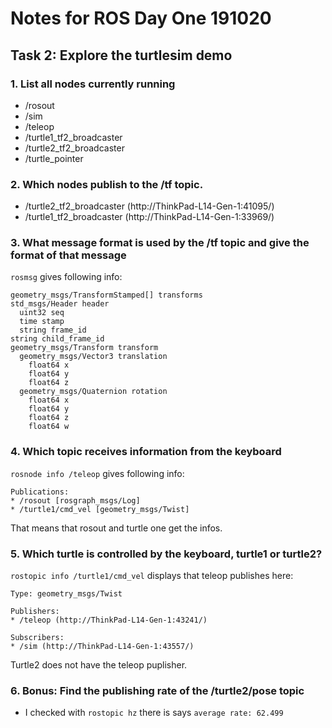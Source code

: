 # Notes for ROS Day One 191020

## Task 2: Explore the turtlesim demo

### 1. List all nodes currently running
  * /rosout
  * /sim
  * /teleop
  * /turtle1_tf2_broadcaster
  * /turtle2_tf2_broadcaster
  * /turtle_pointer
### 2. Which nodes publish to the /tf topic.
  * /turtle2_tf2_broadcaster (http://ThinkPad-L14-Gen-1:41095/)
  * /turtle1_tf2_broadcaster (http://ThinkPad-L14-Gen-1:33969/)
### 3. What message format is used by the /tf topic and give the format of that message
  `rosmsg` gives following info:
  ```
  geometry_msgs/TransformStamped[] transforms
  std_msgs/Header header
    uint32 seq
    time stamp
    string frame_id
  string child_frame_id
  geometry_msgs/Transform transform
    geometry_msgs/Vector3 translation
      float64 x
      float64 y
      float64 z
    geometry_msgs/Quaternion rotation
      float64 x
      float64 y
      float64 z
      float64 w
  ```
### 4. Which topic receives information from the keyboard 
  `rosnode info /teleop` gives following info:
  ```
  Publications: 
  * /rosout [rosgraph_msgs/Log]
  * /turtle1/cmd_vel [geometry_msgs/Twist]
  ```
  That means that rosout and turtle one get the infos.

### 5. Which turtle is controlled by the keyboard, turtle1 or turtle2? 
  `rostopic info /turtle1/cmd_vel` displays that teleop publishes here:
  ```
  Type: geometry_msgs/Twist

  Publishers: 
  * /teleop (http://ThinkPad-L14-Gen-1:43241/)

  Subscribers: 
  * /sim (http://ThinkPad-L14-Gen-1:43557/)
  ``` 
  Turtle2 does not have the teleop puplisher.
### 6. Bonus: Find the publishing rate of the /turtle2/pose topic
  * I checked with `rostopic hz` there is says `average rate: 62.499`

